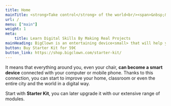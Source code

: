 ```yaml
---
title: Home
mainTitle: <strong>Take control</strong> of the world<br/><span>&nbsp;&nbsp;with a <strong>super-smart device</strong></span>
url: /
menu: ["main"]
weight: 1
meta:
    title: Learn Digital Skills By Making Real Projects
mainHeading: BigClown is an entertaining device<small> that will help you understand and create the Internet of Things (IoT)</small>
button: Buy Starter Kit for 59€
button_link: https://shop.bigclown.com/starter-kit/
---
```


It means that everything around you, even your chair, **can become a smart device** connected with your computer or mobile phone. Thanks to this connection, you can start to improve your home, classroom or even the entire city and the world in a digital way.

Start with **Starter Kit**, you can later upgrade it with our extensive range of modules.
